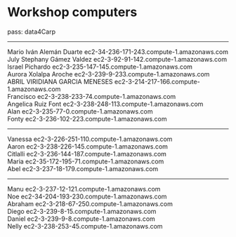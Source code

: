 # Workshop computers  
pass: data4Carp 
___________________________________________________________
Mario Iván Alemán Duarte	ec2-34-236-171-243.compute-1.amazonaws.com  
July Stephany Gámez Valdez	ec2-3-92-91-142.compute-1.amazonaws.com  
Israel Pichardo 	ec2-3-235-147-145.compute-1.amazonaws.com    
Aurora Xolalpa Aroche 	ec2-3-239-9-233.compute-1.amazonaws.com  
ABRIL VIRIDIANA GARCIA MENESES	ec2-3-214-217-166.compute-1.amazonaws.com  
Francisco	ec2-3-238-233-74.compute-1.amazonaws.com  
Angelica Ruiz Font	ec2-3-238-248-113.compute-1.amazonaws.com  
Alan	ec2-3-235-77-0.compute-1.amazonaws.com  
Fonty	ec2-3-236-102-223.compute-1.amazonaws.com  
____________________________________________________________
Vanessa	ec2-3-226-251-110.compute-1.amazonaws.com  
Aaron	ec2-3-238-226-145.compute-1.amazonaws.com  
Citlalli	ec2-3-236-144-187.compute-1.amazonaws.com  
Maria	ec2-35-172-195-71.compute-1.amazonaws.com  
Abel	ec2-3-237-18-179.compute-1.amazonaws.com  
____________________________________________________________
Manu	ec2-3-237-12-121.compute-1.amazonaws.com  
Noe	ec2-34-204-193-230.compute-1.amazonaws.com  
Abraham	ec2-3-218-67-250.compute-1.amazonaws.com  
Diego	ec2-3-239-8-15.compute-1.amazonaws.com  
Daniel	ec2-3-239-9-8.compute-1.amazonaws.com  
Nelly	ec2-3-238-253-45.compute-1.amazonaws.com  

